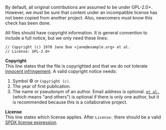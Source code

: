 By default, all original contributions are assumed to be under GPL-2.0+. However, we must be sure that content under an incompatible license has not been copied from another project. Also, newcomers must know this check has been done.

All files should have copyright information. It is general convention to include a full notice, but we only need these lines:
```
// Copyright (c) 1970 Jane Doe <jane@example.org> et al.
// License: GPL-2.0+
```

**Copyright**  
This line states that the file is copyrighted and that we do not tolerate [innocent infringement](https://en.wikipedia.org/wiki/Copyright_notice). A valid copyright notice needs:
1. Symbol © or `Copyright (c)`.
2. The year of first publication.
3. The name or pseudonym of an author.
Email address is optional. [`et al.`](https://en.wiktionary.org/wiki/Et_al.) (which means "and others") is optional if there is only one author, but it is recommended because this is a collaborative project.

**License**  
This line states which license applies. After `License:` there should be a valid [SPDX license expression](https://spdx.org/licenses/).